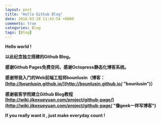 ```yaml
---
layout: post
title: "Hello Github Blog"
date: 2016-03-28 11:43:54 +0800
comments: true
categories: Blog
tags: [Blog]
---
```

**Hello world !**

**以此纪念独立搭建的Github Blog。**

**感谢Github Pages免费空间，感谢Octopress静态化博客系统。**

**感谢带我入门的Web前端工程师bounlusin（博客：[http://bounlusin.github.io/](http://bounlusin.github.io/ "bounlusin")）**

**感谢极客学院建立Github Blog教程 [http://wiki.jikexueyuan.com/project/github-page/](http://wiki.jikexueyuan.com/project/github-page/ "像geek一样写博客")**

**If you really want it , just make everyday count !**